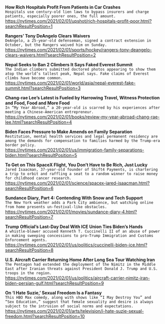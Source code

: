 **How Rich Hospitals Profit From Patients in Car Crashes**\
`Hospitals use century-old lien laws to bypass insurers and charge patients, especially poorer ones, the full amount.`\
https://nytimes.com/2021/02/01/upshot/rich-hospitals-profit-poor.html?searchResultPosition=1

**Rangers’ Tony DeAngelo Clears Waivers**\
`DeAngelo, a 25-year-old defenseman, signed a contract extension in October, but the Rangers waived him on Sunday.`\
https://nytimes.com/2021/02/01/sports/hockey/rangers-tony-deangelo-clears-waivers.html?searchResultPosition=2

**Nepal Seeks to Ban 2 Climbers It Says Faked Everest Summit**\
`The Indian climbers submitted doctored photos appearing to show them atop the world’s tallest peak, Nepal says. Fake claims of Everest climbs have become common.`\
https://nytimes.com/2021/02/01/world/asia/nepal-everest-fake-summit.html?searchResultPosition=3

**Chang-rae Lee’s Latest is Fueled by Harrowing Travel, Witness Protection and Food, Food and More Food**\
`In “My Year Abroad,” a 20-year-old is scarred by his experiences after meeting a Chinese-American entrepreneur.`\
https://nytimes.com/2021/02/01/books/review-my-year-abroad-chang-rae-lee.html?searchResultPosition=4

**Biden Faces Pressure to Make Amends on Family Separation**\
`Restitution, mental health services and legal permanent residency are among the demands for compensation to families harmed by the Trump-era border policy.`\
https://nytimes.com/2021/02/01/us/immigration-family-separations-biden.html?searchResultPosition=5

**To Get on This SpaceX Flight, You Don’t Have to Be Rich, Just Lucky**\
`Jared Isaacman, 37-year-old founder of Shift4 Payments, is chartering a trip to orbit and raffling a seat to a random winner to raise money for childhood cancer research.`\
https://nytimes.com/2021/02/01/science/spacex-jared-isaacman.html?searchResultPosition=6

**Sundance Diary, Part 4: Contending With Snow and Tech Support**\
`The New York weather adds a Park City ambience, but watching online from home presents un-festival-like obstacles.`\
https://nytimes.com/2021/02/01/movies/sundance-diary-4.html?searchResultPosition=7

**Trump Official’s Last-Day Deal With ICE Union Ties Biden’s Hands**\
`A whistle-blower accused Kenneth T. Cuccinelli II of an abuse of power in making sweeping concessions to pro-Trump Immigration and Customs Enforcement agents.`\
https://nytimes.com/2021/02/01/us/politics/cuccinelli-biden-ice.html?searchResultPosition=8

**U.S. Aircraft Carrier Returning Home After Long Sea Tour Watching Iran**\
`The Pentagon had extended the deployment of the Nimitz in the Middle East after Iranian threats against President Donald J. Trump and U.S. troops in the region.`\
https://nytimes.com/2021/02/01/us/politics/aircraft-carrier-nimitz-iran-biden-persian-gulf.html?searchResultPosition=9

**On ‘I Hate Suzie,’ Sexual Freedom Is a Fantasy**\
`This HBO Max comedy, along with shows like “I May Destroy You” and “Sex Education,” suggest that female sexuality and desire is always subject to the intrusion of social norms and expectations.`\
https://nytimes.com/2021/02/01/arts/television/i-hate-suzie-sexual-freedom.html?searchResultPosition=10

